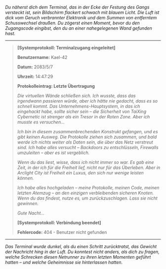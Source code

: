 _Du näherst dich dem Terminal, das in der Ecke der Festung des Gangs versteckt ist, sein Bildschirm flackert schwach mit blauem Licht. Die Luft ist dick vom Geruch verbrannter Elektronik und dem Summen von entferntem Schusswechsel draußen. Du zögerst einen Moment, bevor du den Zugangscode eingibst, den du an einer nahegelegenen Wand gefunden hast._

---

> **[Systemprotokoll: Terminalzugang eingeleitet]**
>
> **Benutzername:** Kael-42
>
> **Datum:** 2083/5/7
>
> **Uhrzeit:** 14:47:29
>
> **Protokolleintrag: Letzte Übertragung**
>
> _Die virtuellen Wände schließen sich. Ich wusste, dass das irgendwann passieren würde, aber ich hätte nie gedacht, dass es so schnell kommt. Das Unternehmens-Hauptsystem, in das ich eingehackt habe, sollte sicher sein – die Sicherheit von TaiXing Cybernetic ist strenger als ein Tresor in der Roten Zone. Aber ich musste es versuchen..._
>
> _Ich bin in diesem zusammenbrechenden Konstrukt gefangen, und es gibt keinen Ausweg. Die Protokolle ziehen sich zusammen, und bald werde ich nichts weiter als Daten sein, die über das Netz verstreut sind. Ich habe alles versucht – Backdoors zu entschlüsseln, Firewalls umzuleiten – aber es ist vergeblich._
>
> _Wenn du das liest, wisse, dass ich nicht immer so war. Es gab eine Zeit, in der ich für die Freiheit lief, nicht nur für das Überleben. Aber in Arclight City ist Freiheit ein Luxus, den sich nur wenige leisten können._
>
> _Ich habe alles hochgeladen – meine Protokolle, meinen Code, meinen letzten Atemzug – an den einzigen verbleibenden sicheren Knoten. Wenn du das findest, nutze es, um zurückzuschlagen. Lass sie nicht gewinnen._
>
> _Gute Nacht..._
>
> **[Systemprotokoll: Verbindung beendet]**
>
> **Fehlercode:** 404 - Benutzer nicht gefunden

---

_Das Terminal wurde dunkel, als du einen Schritt zurücktratst, das Gewicht der Nachricht hing in der Luft. Du konntest nicht anders, als dich zu fragen, welche Schrecken diesen Netrunner zu ihren letzten Momenten geführt hatten – und welche Geheimnisse sie hinterlassen hatten._
